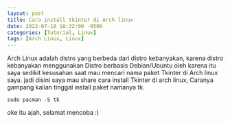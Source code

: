 ```yaml
---
layout: post
title: Cara install tkinter di Arch linux
date: 2022-07-18 18:32:00 -0500
categories: [Tutorial, Linux]
tags: [Arch Linux, Linux]
---
```

Arch Linux adalah distro yang berbeda dari distro kebanyakan, karena distro kebanyakan menggunakan Distro berbasis Debian/Ubuntu oleh karena itu saya sedikit kesusahan saat mau mencari nama paket Tkinter di Arch linux saya.
jadi disini saya mau share cara install Tkinter di arch linux, Caranya gampang kalian tinggal install paket namanya tk.
```terminal
sudo pacman -S tk
```
oke itu ajah, selamat mencoba :)
